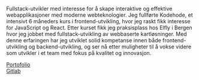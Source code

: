 Fullstack-utvikler med interesse for å skape interaktive og effektive webapplikasjoner med moderne webteknologier. Jeg fullførte Kodehode, et intensivt 6 måneders kurs i frontend-utvikling, hvor jeg raskt fikk interesse for JavaScript og React. Etter kurset fikk jeg praksisplass hos Elfly i Bergen hvor jeg jobbet med fullstack-utvikling av webbaserte kartløsninger. Med denne erfaringen har jeg utviklet solid kompetanse innen både frontend-utvikling og backend-utvikling, og ser nå etter muligheter til å vokse videre som utvikler i et team med fokus på kvalitet og innovasjon.

<a href="https://nextjs-portofolio-opal.vercel.app"> Portofolio <a/><br>
<a href="https://gitlab.com/emir9155412"> Gitlab <a/>



<!---
EmirB08/EmirB08 is a ✨ special ✨ repository because its `README.md` (this file) appears on your GitHub profile.
You can click the Preview link to take a look at your changes.
--->
